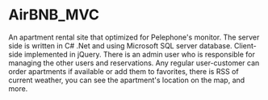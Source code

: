 # AirBNB_MVC

An apartment rental site that optimized for Pelephone's monitor. The server side is written in C# .Net and using Microsoft SQL server database. Client-side implemented in jQuery. There is an admin user who is responsible for managing the other users and reservations. Any regular user-customer can order apartments if available or add them to favorites, there is RSS of current weather, you can see the apartment's location on the map, and more.
